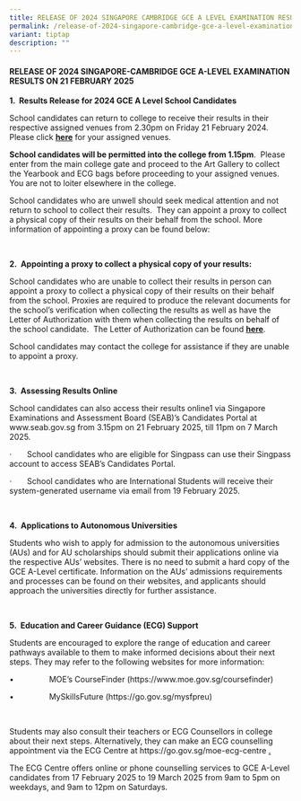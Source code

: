 ```yaml
---
title: RELEASE OF 2024 SINGAPORE CAMBRIDGE GCE A LEVEL EXAMINATION RESULTS
permalink: /release-of-2024-singapore-cambridge-gce-a-level-examination-results/
variant: tiptap
description: ""
---
```

<h4><strong>RELEASE OF 2024 SINGAPORE-CAMBRIDGE GCE A-LEVEL EXAMINATION RESULTS ON 21 FEBRUARY 2025</strong><br></h4>
<p><strong>1.&nbsp; Results Release for 2024 GCE A Level School Candidates</strong>
</p>
<p>School candidates can return to college to receive their results in their
respective assigned venues from 2.30pm on Friday 21 February 2024. Please
click <strong><u>here</u></strong> for your assigned venues.</p>
<p><strong>School candidates will be permitted into the college from 1.15pm</strong>.&nbsp;
Please enter from the main college gate and proceed to the Art Gallery
to collect the Yearbook and ECG bags before proceeding to your assigned
venues.&nbsp; You are not to loiter elsewhere in the college.</p>
<p>School candidates who are unwell should seek medical attention and not
return to school to collect their results.&nbsp; They can appoint a proxy
to collect a physical copy of their results on their behalf from the school.
More information of appointing a proxy can be found below:</p>
<p>&nbsp;</p>
<p><strong>2.&nbsp; Appointing a proxy to collect a physical copy of your results:</strong>
</p>
<p>School candidates who are unable to collect their results in person can
appoint a proxy to collect a physical copy of their results on their behalf
from the school. Proxies are required to produce the relevant documents
for the school’s verification when collecting the results as well as have
the Letter of Authorization with them when collecting the results on behalf
of the school candidate. &nbsp;The Letter of Authorization can be found <strong><u>here</u></strong>.</p>
<p>School candidates may contact the college for assistance if they are unable
to appoint a proxy.&nbsp;</p>
<p>&nbsp;</p>
<p><strong>3.&nbsp; Assessing Results Online</strong>
</p>
<p>School candidates can also access their results online1 via Singapore
Examinations and Assessment Board (SEAB)’s Candidates Portal at <a rel="noopener noreferrer nofollow" target="_blank">www.seab.gov.sg</a> from 3.15pm on 21
February 2025, till 11pm on 7 March 2025.</p>
<p>·&nbsp;&nbsp;&nbsp;&nbsp;&nbsp;&nbsp; School candidates who are eligible
for Singpass can use their Singpass account to access SEAB’s Candidates
Portal.</p>
<p>·&nbsp;&nbsp;&nbsp;&nbsp;&nbsp;&nbsp; School candidates who are International
Students will receive their system-generated username via email from 19
February 2025.</p>
<p><strong>&nbsp;</strong>
</p>
<p><strong>4.&nbsp; Applications to Autonomous Universities</strong>
</p>
<p>Students who wish to apply for admission to the autonomous universities
(AUs) and for AU scholarships should submit their applications online via
the respective AUs’ websites. There is no need to submit a hard copy of
the GCE A-Level certificate. Information on the AUs’ admissions requirements
and processes can be found on their websites, and applicants should approach
the universities directly for further assistance.</p>
<p>&nbsp;&nbsp;</p>
<p><strong>5.&nbsp; Education and Career Guidance (ECG) Support</strong>
</p>
<p>Students are encouraged to explore the range of education and career pathways
available to them to make informed decisions about their next steps. They
may refer to the following websites for more information:</p>
<p>•&nbsp;&nbsp;&nbsp;&nbsp;&nbsp;&nbsp;&nbsp;&nbsp;&nbsp;&nbsp;&nbsp;&nbsp;&nbsp;&nbsp;&nbsp;
MOE’s CourseFinder (<a rel="noopener noreferrer nofollow" target="_blank">https://www.moe.gov.sg/coursefinder</a>)</p>
<p>•&nbsp;&nbsp;&nbsp;&nbsp;&nbsp;&nbsp;&nbsp;&nbsp;&nbsp;&nbsp;&nbsp;&nbsp;&nbsp;&nbsp;&nbsp;
MySkillsFuture (<a rel="noopener noreferrer nofollow" target="_blank">https://go.gov.sg/mysfpreu</a>)</p>
<p>&nbsp;</p>
<p>Students may also consult their teachers or ECG Counsellors in college
about their next steps. Alternatively, they can make an ECG counselling
appointment via the ECG Centre at <a rel="noopener noreferrer nofollow" target="_blank">https://go.gov.sg/moe-ecg-centre</a>
<a href="https://go.gov.sg/moe-ecg-centre.%20" rel="noopener noreferrer nofollow" target="_blank">.</a>
</p>
<p>The ECG Centre offers online or phone counselling services to GCE A-Level
candidates from 17 February 2025 to 19 March 2025 from 9am to 5pm on weekdays,
and 9am to 12pm on Saturdays.</p>